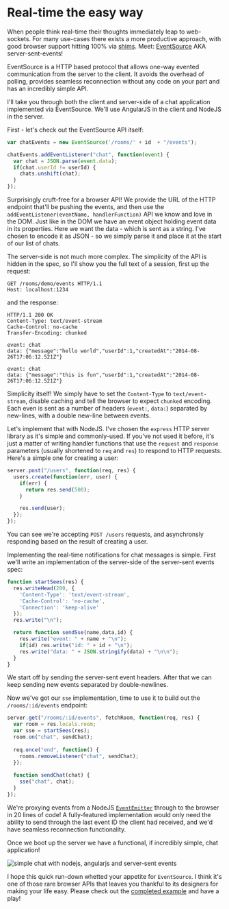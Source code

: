 # Real-time the easy way

When people think real-time their thoughts immediately leap to web-sockets. For many use-cases there exists a more productive approach, with good browser support hitting 100% via [shims](https://github.com/Yaffle/EventSource/). Meet: [EventSource](https://developer.mozilla.org/en-US/docs/Web/API/EventSource) AKA server-sent-events!

EventSource is a HTTP based protocol that allows one-way evented communication from the server to the client. It avoids the overhead of polling, provides seamless reconnection without any code on your part and has an incredibly simple API.

I'll take you through both the client and server-side of a chat application implemented via EventSource. We'll use AngularJS in the client and NodeJS in the server.

First - let's check out the EventSource API itself:

```javascript
var chatEvents = new EventSource('/rooms/' + id  + "/events");

chatEvents.addEventListener("chat", function(event) {
  var chat = JSON.parse(event.data);
  if(chat.userId != userId) {
    chats.unshift(chat);
  }
});
```

Surprisingly cruft-free for a browser API! We provide the URL of the HTTP endpoint that'll be pushing the events, and then use the `addEventListener(eventName, handlerFunction)` API we know and love in the DOM. Just like in the DOM we have an event object holding event data in its properties. Here we want the data - which is sent as a string. I've chosen to encode it as JSON - so we simply parse it and place it at the start of our list of chats.

The server-side is not much more complex. The simplicity of the API is hidden in the spec, so I'll show you the full text of a session, first up the request:

```
GET /rooms/demo/events HTTP/1.1
Host: localhost:1234
```

and the response:

```
HTTP/1.1 200 OK
Content-Type: text/event-stream
Cache-Control: no-cache
Transfer-Encoding: chunked

event: chat
data: {"message":"hello world","userId":1,"createdAt":"2014-08-26T17:06:12.521Z"}

event: chat
data: {"message":"this is fun","userId":1,"createdAt":"2014-08-26T17:06:12.521Z"}
```

Simplicity itself! We simply have to set the `Content-Type` to `text/event-stream`, disable caching and tell the browser to expect `chunked` encoding. Each even is sent as a number of headers (`event:`, `data:`) separated by new-lines, with a double new-line between events.

Let's implement that with NodeJS. I've chosen the `express` HTTP server library as it's simple and commonly-used. If you've not used it before, it's just a matter of writing handler functions that use the `request` and `response` parameters (usually shortened to `req` and `res`) to respond to HTTP requests. Here's a simple one for creating a user:

```javascript
server.post("/users", function(req, res) {
  users.create(function(err, user) {
    if(err) {
      return res.send(500);
    }

    res.send(user);
  });
});
```

You can see we're accepting `POST /users` requests, and asynchronsly responding based on the result of creating a user.

Implementing the real-time notifications for chat messages is simple. First we'll write an implementation of the server-side of the server-sent events spec:

```javascript
function startSees(res) {
  res.writeHead(200, {
    'Content-Type': 'text/event-stream',
    'Cache-Control': 'no-cache',
    'Connection': 'keep-alive'
  });
  res.write("\n");

  return function sendSse(name,data,id) {
    res.write("event: " + name + "\n");
    if(id) res.write("id: " + id + "\n");
    res.write("data: " + JSON.stringify(data) + "\n\n");
  }
}
```

We start off by sending the server-sent event headers. After that we can keep sending new events separated by double-newlines.

Now we've got our `sse` implementation, time to use it to build out the `/rooms/:id/events` endpoint:

```javascript
server.get("/rooms/:id/events", fetchRoom, function(req, res) {
  var room = res.locals.room;
  var sse = startSees(res);
  room.on("chat", sendChat);
      
  req.once("end", function() {
    rooms.removeListener("chat", sendChat);
  });
       
  function sendChat(chat) {
    sse("chat", chat);
  }
});
```

We're proxying events from a NodeJS [`EventEmitter`](http://nodejs.org/api/events.html) through to the browser in 20 lines of code! A fully-featured implementation would only need the ability to send through the last event ID the client had received, and we'd have seamless reconnection functionality.

Once we boot up the server we have a functional, if incredibly simple, chat application!

![simple chat with nodejs, angularjs and server-sent events](https://raw.githubusercontent.com/timruffles/chat-event-source/master/article-assets/chat.png)

I hope this quick run-down whetted your appetite for `EventSource`. I think it's one of those rare browser APIs that leaves you thankful to its designers for making your life easy. Please check out the [completed example](https://github.com/timruffles/chat-event-source) and have a play!







